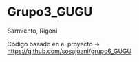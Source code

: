 # Grupo3_GUGU
Sarmiento, Rigoni

Código basado en el proyecto -> https://github.com/sosajuani/grupo6_GUGU
